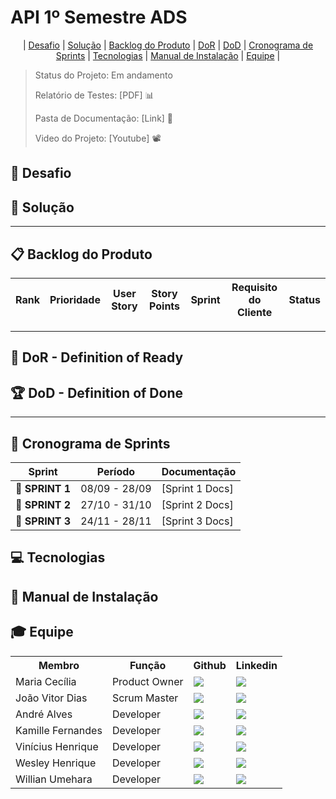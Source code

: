 # API 1º Semestre ADS

<p align="center">
  | <a href ="#desafio"> Desafio</a>  |
  <a href ="#solucao"> Solução</a>  |   
  <a href ="#backlog"> Backlog do Produto</a>  |
  <a href ="#dor">DoR</a>  |
  <a href ="#dod">DoD</a>  |
  <a href ="#sprint"> Cronograma de Sprints</a>  |
  <a href ="#tecnologias">Tecnologias</a> |
  <a href ="#manual">Manual de Instalação</a>  | 
  <a href ="#equipe"> Equipe</a> |
</p>

> Status do Projeto: Em andamento 
>
> Relatório de Testes: [PDF] 📊
>
> Pasta de Documentação: [Link] 📄
> 
> Video do Projeto:  [Youtube] 📽️

## 🏅 Desafio <a id="desafio"></a>


## 🏅 Solução <a id="solucao"></a>


---

## 📋 Backlog do Produto <a id="backlog"></a>

| Rank | Prioridade | User Story| Story Points | Sprint | Requisito do Cliente | Status |
| :--: | :--------: | -------------------------------------------------------------------------------------------------------------------------------------------------------------------------------------------------------------- | :----------: | :----: | :------------------: | :----: |

---

## 🏃‍ DoR - Definition of Ready <a id="dor"></a>


## 🏆 DoD - Definition of Done <a id="dod"></a>

---

## 📅 Cronograma de Sprints <a id="sprint"></a>

| Sprint          |    Período    | Documentação                                     |
| --------------- | :-----------: | ------------------------------------------------ |
| 🔖 **SPRINT 1** | 08/09 - 28/09 | [Sprint 1 Docs] |
| 🔖 **SPRINT 2** | 27/10 - 31/10 | [Sprint 2 Docs] |
| 🔖 **SPRINT 3** | 24/11 - 28/11 | [Sprint 3 Docs] |

## 💻 Tecnologias <a id="tecnologias"></a>


## 📖 Manual de Instalação <a id="manual"></a>


## 🎓 Equipe <a id="equipe"></a>

<div align="center">
  <table>
    <tr>
      <th>Membro</th>
      <th>Função</th>
      <th>Github</th>
      <th>Linkedin</th>
    </tr>
    <tr>
      <td>Maria Cecília</td>
      <td>Product Owner</td>
      <td><a href=""><img src="https://img.shields.io/badge/GitHub-100000?style=for-the-badge&logo=github&logoColor=white"></a></td>
      <td><a href=""><img src="https://img.shields.io/badge/LinkedIn-0077B5?style=for-the-badge&logo=linkedin&logoColor=white"></a></td>
    </tr>
    <tr>
      <td>João Vitor Dias</td>
      <td>Scrum Master</td>
      <td><a href=""><img src="https://img.shields.io/badge/GitHub-100000?style=for-the-badge&logo=github&logoColor=white"></a></td>
      <td><a href=""><img src="https://img.shields.io/badge/LinkedIn-0077B5?style=for-the-badge&logo=linkedin&logoColor=white"></a></td>
    </tr>
    <tr>
      <td>André Alves</td>
      <td>Developer</td>
      <td><a href=""><img src="https://img.shields.io/badge/GitHub-100000?style=for-the-badge&logo=github&logoColor=white"></a></td>
      <td><a href=""><img src="https://img.shields.io/badge/LinkedIn-0077B5?style=for-the-badge&logo=linkedin&logoColor=white"></a></td>
    </tr>
    <tr>
      <td>Kamille Fernandes</td>
      <td>Developer</td>
      <td><a href=""><img src="https://img.shields.io/badge/GitHub-100000?style=for-the-badge&logo=github&logoColor=white"></a></td>
      <td><a href=""><img src="https://img.shields.io/badge/LinkedIn-0077B5?style=for-the-badge&logo=linkedin&logoColor=white"></a></td>
    </tr>
    <tr>
      <td>Vinícius Henrique</td>
      <td>Developer</td>
      <td><a href=""><img src="https://img.shields.io/badge/GitHub-100000?style=for-the-badge&logo=github&logoColor=white"></a></td>
      <td><a href=""><img src="https://img.shields.io/badge/LinkedIn-0077B5?style=for-the-badge&logo=linkedin&logoColor=white"></a></td>
    </tr>
    <tr>
      <td>Wesley Henrique</td>
      <td>Developer</td>
      <td><a href=""><img src="https://img.shields.io/badge/GitHub-100000?style=for-the-badge&logo=github&logoColor=white"></a></td>
      <td><a href=""><img src="https://img.shields.io/badge/LinkedIn-0077B5?style=for-the-badge&logo=linkedin&logoColor=white"></a></td>
    </tr>
    <tr>
      <td>Willian Umehara</td>
      <td>Developer</td>
      <td><a href=""><img src="https://img.shields.io/badge/GitHub-100000?style=for-the-badge&logo=github&logoColor=white"></a></td>
      <td><a href=""><img src="https://img.shields.io/badge/LinkedIn-0077B5?style=for-the-badge&logo=linkedin&logoColor=white"></a></td>
    </tr>
  </table>
</div>